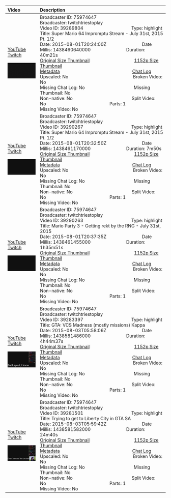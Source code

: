 |Video|Description|
|:---|:---|
|[YouTube](https://www.youtube.com/)<br>[Twitch](https://www.twitch.tv/videos/39289804)<br><br>[<img src="../../../../../75974647/videos/thumbnails_1152p/2015/8/1438460640000_2015_08_01T20_24_00Z_75974647_39289804_videos_thumbnails_1152p_thumb0-2048x1152.jpg" width="200">](https://www.youtube.com/)|Broadcaster ID: 75974647          Broadcaster: twitchtriestoplay<br>Video ID: 39289804             Type: highlight<br>Title: Super Mario 64 Impromptu Stream - July 31st, 2015 Pt. 1/2<br>Date: 2015-08-01T20:24:00Z        Date Millis: 1438460640000        Duration: 40m21s<br>[Original Size Thumbnail](../../../../../75974647/videos/thumbnails_orig/2015/8/1438460640000_2015_08_01T20_24_00Z_75974647_39289804_videos_thumbnails_orig_thumb0-0x0.jpg)          [1152p Size Thumbnail](../../../../../75974647/videos/thumbnails_1152p/2015/8/1438460640000_2015_08_01T20_24_00Z_75974647_39289804_videos_thumbnails_1152p_thumb0-2048x1152.jpg)<br>[Metadata](../../../../../75974647/videos/metadata/2015/8/1438460640000_2015_08_01T20_24_00Z_75974647_39289804_video_metadata.json)                 [Chat Log](../../../../../75974647/videos/chatlogs/2015/8/2015-08-01T20_24_00Z_75974647_39289804_chat.json)<br>Upscaled: No                Broken Video: No<br>Missing Chat Log: No           Missing Thumbnail: No<br>Non-native: No              Split Video: No               Parts: 1<br>Missing Video: No
|[YouTube](https://www.youtube.com/)<br>[Twitch](https://www.twitch.tv/videos/39290267)<br><br>[<img src="../../../../../75974647/videos/thumbnails_1152p/2015/8/1438461170000_2015_08_01T20_32_50Z_75974647_39290267_videos_thumbnails_1152p_thumb0-2048x1152.jpg" width="200">](https://www.youtube.com/)|Broadcaster ID: 75974647          Broadcaster: twitchtriestoplay<br>Video ID: 39290267             Type: highlight<br>Title: Super Mario 64 Impromptu Stream - July 31st, 2015 Pt. 1/2<br>Date: 2015-08-01T20:32:50Z        Date Millis: 1438461170000        Duration: 7m50s<br>[Original Size Thumbnail](../../../../../75974647/videos/thumbnails_orig/2015/8/1438461170000_2015_08_01T20_32_50Z_75974647_39290267_videos_thumbnails_orig_thumb0-0x0.jpg)          [1152p Size Thumbnail](../../../../../75974647/videos/thumbnails_1152p/2015/8/1438461170000_2015_08_01T20_32_50Z_75974647_39290267_videos_thumbnails_1152p_thumb0-2048x1152.jpg)<br>[Metadata](../../../../../75974647/videos/metadata/2015/8/1438461170000_2015_08_01T20_32_50Z_75974647_39290267_video_metadata.json)                 [Chat Log](../../../../../75974647/videos/chatlogs/2015/8/2015-08-01T20_32_50Z_75974647_39290267_chat.json)<br>Upscaled: No                Broken Video: No<br>Missing Chat Log: No           Missing Thumbnail: No<br>Non-native: No              Split Video: No               Parts: 1<br>Missing Video: No
|[YouTube](https://www.youtube.com/)<br>[Twitch](https://www.twitch.tv/videos/39290263)<br><br>[<img src="../../../../../75974647/videos/thumbnails_1152p/2015/8/1438461455000_2015_08_01T20_37_35Z_75974647_39290263_videos_thumbnails_1152p_thumb0-2048x1152.jpg" width="200">](https://www.youtube.com/)|Broadcaster ID: 75974647          Broadcaster: twitchtriestoplay<br>Video ID: 39290263             Type: highlight<br>Title: Mario Party 3 - Getting rekt by the RNG - July 31st, 2015<br>Date: 2015-08-01T20:37:35Z        Date Millis: 1438461455000        Duration: 1h35m51s<br>[Original Size Thumbnail](../../../../../75974647/videos/thumbnails_orig/2015/8/1438461455000_2015_08_01T20_37_35Z_75974647_39290263_videos_thumbnails_orig_thumb0-0x0.jpg)          [1152p Size Thumbnail](../../../../../75974647/videos/thumbnails_1152p/2015/8/1438461455000_2015_08_01T20_37_35Z_75974647_39290263_videos_thumbnails_1152p_thumb0-2048x1152.jpg)<br>[Metadata](../../../../../75974647/videos/metadata/2015/8/1438461455000_2015_08_01T20_37_35Z_75974647_39290263_video_metadata.json)                 [Chat Log](../../../../../75974647/videos/chatlogs/2015/8/2015-08-01T20_37_35Z_75974647_39290263_chat.json)<br>Upscaled: No                Broken Video: No<br>Missing Chat Log: No           Missing Thumbnail: No<br>Non-native: No              Split Video: No               Parts: 1<br>Missing Video: No
|[YouTube](https://www.youtube.com/)<br>[Twitch](https://www.twitch.tv/videos/39283397)<br><br>[<img src="../../../../../75974647/videos/thumbnails_1152p/2015/8/1438581486000_2015_08_03T05_58_06Z_75974647_39283397_videos_thumbnails_1152p_thumb0-2048x1152.jpg" width="200">](https://www.youtube.com/)|Broadcaster ID: 75974647          Broadcaster: twitchtriestoplay<br>Video ID: 39283397             Type: highlight<br>Title: GTA: VCS Madness (mostly missions) Kappa<br>Date: 2015-08-03T05:58:06Z        Date Millis: 1438581486000        Duration: 4h44m37s<br>[Original Size Thumbnail](../../../../../75974647/videos/thumbnails_orig/2015/8/1438581486000_2015_08_03T05_58_06Z_75974647_39283397_videos_thumbnails_orig_thumb0-0x0.jpg)          [1152p Size Thumbnail](../../../../../75974647/videos/thumbnails_1152p/2015/8/1438581486000_2015_08_03T05_58_06Z_75974647_39283397_videos_thumbnails_1152p_thumb0-2048x1152.jpg)<br>[Metadata](../../../../../75974647/videos/metadata/2015/8/1438581486000_2015_08_03T05_58_06Z_75974647_39283397_video_metadata.json)                 [Chat Log](../../../../../75974647/videos/chatlogs/2015/8/2015-08-03T05_58_06Z_75974647_39283397_chat.json)<br>Upscaled: No                Broken Video: No<br>Missing Chat Log: No           Missing Thumbnail: No<br>Non-native: No              Split Video: No               Parts: 1<br>Missing Video: No
|[YouTube](https://www.youtube.com/)<br>[Twitch](https://www.twitch.tv/videos/39281501)<br><br>[<img src="../../../../../75974647/videos/thumbnails_1152p/2015/8/1438581582000_2015_08_03T05_59_42Z_75974647_39281501_videos_thumbnails_1152p_thumb0-2048x1152.jpg" width="200">](https://www.youtube.com/)|Broadcaster ID: 75974647          Broadcaster: twitchtriestoplay<br>Video ID: 39281501             Type: highlight<br>Title: Trying to get to Liberty City in GTA SA<br>Date: 2015-08-03T05:59:42Z        Date Millis: 1438581582000        Duration: 24m40s<br>[Original Size Thumbnail](../../../../../75974647/videos/thumbnails_orig/2015/8/1438581582000_2015_08_03T05_59_42Z_75974647_39281501_videos_thumbnails_orig_thumb0-0x0.jpg)          [1152p Size Thumbnail](../../../../../75974647/videos/thumbnails_1152p/2015/8/1438581582000_2015_08_03T05_59_42Z_75974647_39281501_videos_thumbnails_1152p_thumb0-2048x1152.jpg)<br>[Metadata](../../../../../75974647/videos/metadata/2015/8/1438581582000_2015_08_03T05_59_42Z_75974647_39281501_video_metadata.json)                 [Chat Log](../../../../../75974647/videos/chatlogs/2015/8/2015-08-03T05_59_42Z_75974647_39281501_chat.json)<br>Upscaled: No                Broken Video: No<br>Missing Chat Log: No           Missing Thumbnail: No<br>Non-native: No              Split Video: No               Parts: 1<br>Missing Video: No
